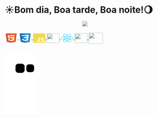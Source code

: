 <h1> ☀️Bom dia, Boa tarde, Boa noite!🌖 </h1>
<div align="center">
  <a href="https://github.com/JVMC42">
  <!--<img height="180em" src="https://github-readme-stats.vercel.app/api?username=JVMC42&show_icons=true&theme=midnight-purple&include_all_commits=true&count_private=true"/> -->
  <img height="180em" src="https://github-readme-stats.vercel.app/api/top-langs/?username=JVMC42&layout=compact&langs_count=7&theme=midnight-purple"/>
</div>
<div style="display: inline_block"><br>
  
  <img align="center"  height="30" width="40" src="https://raw.githubusercontent.com/devicons/devicon/master/icons/html5/html5-original.svg">
  <img align="center"  height="30" width="40" src="https://raw.githubusercontent.com/devicons/devicon/master/icons/css3/css3-original.svg">
  <img align="center"  height="30" width="40" src="https://raw.githubusercontent.com/devicons/devicon/master/icons/javascript/javascript-plain.svg">
  <img align="center"  height="30" width="40" src="https://cdn.jsdelivr.net/gh/devicons/devicon/icons/nodejs/nodejs-original.svg" />
  <img align="center"  height="30" width="40" src="https://raw.githubusercontent.com/devicons/devicon/master/icons/react/react-original.svg">
  <img align="center"  height="30" width="40" src="https://cdn.jsdelivr.net/gh/devicons/devicon/icons/vuejs/vuejs-original.svg" />
  <img align="center"  height="35" width="45" src="https://cdn.jsdelivr.net/gh/devicons/devicon/icons/electron/electron-original.svg" />
   
</div>
  
  ##
<div> 
  
 
  ![Snake animation](https://github.com/JVMC42/JVMC42/blob/output/github-contribution-grid-snake.svg)
 
</div>
